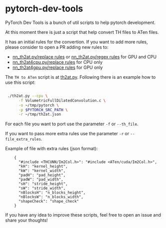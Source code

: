 # pytorch-dev-tools

PyTorch Dev Tools is a bunch of util scripts to help pytorch development.

At this moment there is just a script that help convert TH files to ATen files.

It has an initial rules for the convertion. If you want to add more rules, please consider to open a PR adding new rules to:

- [nn_th2at.py/replace rules](https://github.com/xmnlab/pytorch-dev-tools/blob/c214a5a5b158113ec640b4bf3519dc94a8c98c01/pytorch_dev_tools/nn_th2at.py#L23) or [nn_th2at.py/regex rules](https://github.com/xmnlab/pytorch-dev-tools/blob/c214a5a5b158113ec640b4bf3519dc94a8c98c01/pytorch_dev_tools/nn_th2at.py#L88) for GPU and CPU
- [nn_th2at4cpu.py/replace rules](https://github.com/xmnlab/pytorch-dev-tools/blob/c214a5a5b158113ec640b4bf3519dc94a8c98c01/pytorch_dev_tools/nn_th2at4cpu.py#L11) for CPU only
- [nn_th2at4gpu.py/replace rules](https://github.com/xmnlab/pytorch-dev-tools/blob/c214a5a5b158113ec640b4bf3519dc94a8c98c01/pytorch_dev_tools/nn_th2at4gpu.py#L11) for GPU only

The `TH to ATen` script is at [th2at.py](https://github.com/xmnlab/pytorch-dev-tools/blob/master/pytorch_dev_tools/th2at.py). Following there is an example how to use this script:

```sh

 ./th2at.py --cpu \
      -f VolumetricFullDilatedConvolution.c \
      -o ~/tmp/pytorch \
      -p $PYTORCH_SRC_PATH \
      -r ~/tmp/th2at.json
```

For each file you want to port use the parameter `-f` or `--th_file`.
 
If you want to pass more extra rules use the parameter `-r` or `--file_extra_rules`.
    
Example of file with extra rules (json format):

```
    {
      "#include <THCUNN/Im2Col.h>": "#include <ATen/cuda/Im2Col.h>",
      "kH": "kernel_height",
      "kW": "kernel_width",
      "padH": "pad_height",
      "padW": "pad_width",
      "sH": "stride_height",
      "sW": "stride_width",
      "nBlocksH": "n_blocks_height",
      "nBlocksW": "n_blocks_width",
      "shapeCheck": "shape_check"
    }
```

If you have any idea to improve these scripts, feel free to open an issue and share your thoughts!
